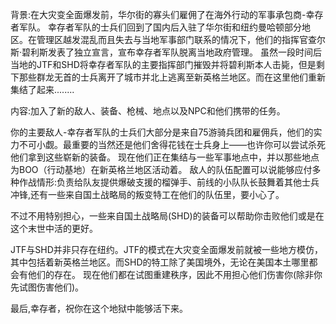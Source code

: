背景:在大灾变全面爆发前，华尔街的寡头们雇佣了在海外行动的军事承包商-幸存者军队。
幸存者军队的士兵们回到了国内后入驻了华尔街和纽约曼哈顿部分地区。在管理区越发混乱而且失去与当地军事部门联系的情况下，他们的指挥官查尔斯·碧利斯发表了独立宣言，宣布幸存者军队脱离当地政府管理。
虽然一段时间后当地的JTF和SHD将幸存者军队的主要指挥部门摧毁并将碧利斯本人击毙，但是剩下那些群龙无首的士兵离开了城市并北上逃离至新英格兰地区。而在这里他们重新集结了起来........

内容:加入了新的敌人、装备、枪械、地点以及NPC和他们携带的任务。

你的主要敌人-幸存者军队的士兵们大部分是来自75游骑兵团和雇佣兵，他们的实力不可小觑。最重要的当然还是他们舍得花钱在士兵身上——也许你可以尝试杀死他们拿到这些崭新的装备。
现在他们正在集结与一些军事地点中，并以那些地点为BOO（行动基地）在新英格兰地区活动着。
敌人的队伍配置可以说能够应付多种作战情形:负责给队友提供爆破支援的榴弹手、前线的小队队长鼓舞着其他士兵冲锋,还有一些来自国土战略局的叛变特工在他们的队伍里，要小心了。

不过不用特别担心，一些来自国土战略局(SHD)的装备可以帮助你击败他们或是在这个末世中活的更好。

JTF与SHD并非只存在纽约。JTF的模式在大灾变全面爆发前就被一些地方模仿，其中包括着新英格兰地区。而SHD的特工除了美国境外，无论在美国本土哪里都会有他们的存在。
现在他们都在试图重建秩序，因此不用担心他们伤害你(除非你先试图伤害他们)。

最后,幸存者，祝你在这个地狱中能够活下来。